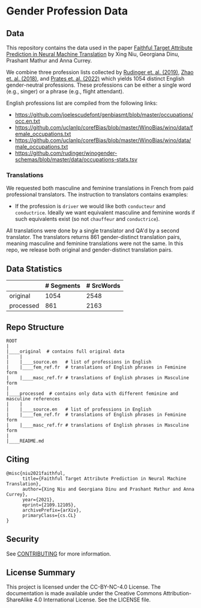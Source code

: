 # Gender Profession Data

## Data
This repository contains the data used in the paper [Faithful Target Attribute Prediction in Neural Machine Translation](url) by Xing Niu, Georgiana Dinu, Prashant Mathur and Anna Currey. 

We combine three profession lists collected by [Rudinger et. al. (2019)](https://aclanthology.org/N18-2002/), [Zhao et. al. (2018)](https://aclanthology.org/D17-1323/), and [Prates et. al. (2022)](https://link.springer.com/article/10.1007%2Fs00521-019-04144-6) which yields 1054 distinct English gender-neutral professions. These professions can be either a single word (e.g., singer) or a phrase (e.g., flight attendant). 

English professions list are compiled from the following links:

* https://github.com/joelescudefont/genbiasmt/blob/master/occupations/occ.en.txt
* https://github.com/uclanlp/corefBias/blob/master/WinoBias/wino/data/female_occupations.txt
* https://github.com/uclanlp/corefBias/blob/master/WinoBias/wino/data/male_occupations.txt
* https://github.com/rudinger/winogender-schemas/blob/master/data/occupations-stats.tsv

### Translations
We requested both masculine and feminine translations in French from paid professional translators. The instruction to translators contains examples: 

 * If the profession is `driver` we would like both `conducteur` and `conductrice`. Ideally we want equivalent masculine and feminine words if such equivalents exist (so not `chauffeur` and `conductrice`).

All translations were done by a single translator and QA'd by a second translator. The translators returns 861 gender-distinct translation pairs, meaning masculine and feminine translations were not the same. In this repo, we release both original and gender-distinct translation pairs.


## Data Statistics

|              | \# Segments | \# SrcWords
|--------------|-------|-----|
| original | 1054 | 2548 |
| processed | 861 | 2163 |


## Repo Structure

```
ROOT
|
|____original  # contains full original data
|    |
|    |____source.en   # list of professions in English
|    |____fem_ref.fr  # translations of English phrases in Feminine form
|    |____masc_ref.fr # translations of English phrases in Masculine form
|
|____processed  # contains only data with different feminine and masculine references
|    |
|    |____source.en   # list of professions in English
|    |____fem_ref.fr  # translations of English phrases in Feminine form
|    |____masc_ref.fr # translations of English phrases in Masculine form
|
|____README.md

```



## Citing

```
@misc{niu2021faithful,
      title={Faithful Target Attribute Prediction in Neural Machine Translation}, 
      author={Xing Niu and Georgiana Dinu and Prashant Mathur and Anna Currey},
      year={2021},
      eprint={2109.12105},
      archivePrefix={arXiv},
      primaryClass={cs.CL}
}
```

## Security

See [CONTRIBUTING](CONTRIBUTING.md#security-issue-notifications) for more information.

## License Summary

This project is licensed under the CC-BY-NC-4.0 License.
The documentation is made available under the Creative Commons Attribution-ShareAlike 4.0 International License. See the LICENSE file.


